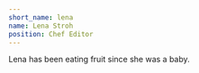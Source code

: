```yaml
---
short_name: lena
name: Lena Stroh
position: Chef Editor
---
```

Lena has been eating fruit since she was a baby.